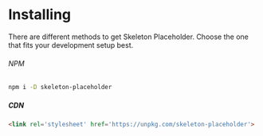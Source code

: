 # Installing

There are different methods to get Skeleton Placeholder. Choose the one that fits your development setup best.

###### NPM

```bash
npm i -D skeleton-placeholder
```

##### CDN

```html
<link rel='stylesheet' href='https://unpkg.com/skeleton-placeholder'>
```
